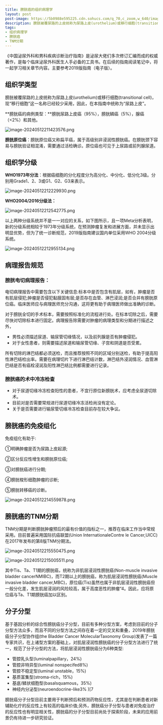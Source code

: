 ```yaml
---
title: 膀胱癌的组织病理学
layout: post
post-image: https://5b0988e595225.cdn.sohucs.com/q_70,c_zoom,w_640/images/20170913/ac337d538fcb42fba569d3532abe5351.jpeg
description: 膀胱被覆尿路的上皮统称为尿路上皮(urothelium)或移行细胞(transitional cell)，现“移行细胞”这一名称已经较少采用，因此，在本指南中统称为“尿路上皮”。
tags: 
- 组织病理学
- 膀胱癌
- TNM分期
---
```


《中国泌尿外科和男科疾病诊断治疗指南》是泌尿大佬们多次修订汇编而成的权威著作，是每个临床泌尿外科医生人手必备的工具书。在后续的指南阅读笔记中，将一起学习相关章节内容。主要参考2019版指南（电子版）。

## 组织学类型

膀胱被覆尿路的上皮统称为尿路上皮(urothelium)或移行细胞(transitional cell)，现“移行细胞”这一名称已经较少采用，因此，在本指南中统称为“尿路上皮”。

**膀胱癌的病例类型：**膀胱尿路上皮癌（95%），膀胱鳞癌（5%），腺癌（<2%）和其他。

![image-20240512211423576.png](https://s2.loli.net/2024/05/12/ZU9yJxoDYuwtCNF.png)

**膀胱原位癌**：膀胱原位癌又称扁平癌，属于高级别非浸润性膀胱癌。在膀胱颈下容易与膀胱验证相混淆，需要通过活检确诊。原位癌也可见于上尿路或前列腺尿道。

## 组织学分级

**WHO1973年分法**：根据癌细胞的分化程度分为高分化、中分化、低分化3级。分别用Grade1、2、3或G1、G2、G3来表示。

![image-20240512212229930.png](https://s2.loli.net/2024/05/12/LeopgCPM59SnyAU.png)

**WHO2004/2016分级法：**

![image-20240512212542775.png](https://s2.loli.net/2024/05/12/uCHZvKiXEw71s4Y.png)

以上两种分级系统并不是一一对应的关系，如下图所示，且一项Meta分析表明，新的分级系统相较于1973年分级系统，在预测肿瘤复发和进展方面，并未显示出明显优势，但为了统一诊断规范，2019版指南建议国内单位采用WHO 2004分级系统。

![image-20240512212955134.png](https://s2.loli.net/2024/05/12/6tkmFPEgqSBlK1I.png)

## 病理报告规范

### 膀胱电切病理报告：

电切病理报告中需要包含以下关键信息:标本中是否包含有肌层，如有，肿瘤是否有肌层侵犯;肿瘤是否侵犯黏膜固有层;是否存在血管、淋巴浸润;是否合并有膀胱原位癌。临床医师应与病理医师充分沟通，这将更有助于病理医师做出准确的诊断。

对于膀胱全切的手术标本，需要按照标准化的流程进行处。在标本切除之后，需要尽快对切除标本进行固定。病理报告除需要对肿瘤的病理类型和分期进行描述之外，

- 男性必须描述尿道、输尿管切缘情况，以及前列腺是否有肿瘤侵犯。
- 对于女性患者，则需要描述尿道和输尿管切缘、子宫和阴道是否受累。

所有切除的淋巴结都必须送检，而且推荐按照不同的区域分别送检，有助于提高阳性淋巴结检出率。需要在病理切片下进行淋巴结计数，淋巴结外浸润情况、血管淋巴结是否有癌栓浸润及阳性淋巴结比例都需要进行记录。

### 膀胱癌的术中冷冻检查

- 对于尿道切缘冷冻检查阳性的患者，不宜行原位新膀胱术，应考虑全尿道切除术。
- 目前对是否需要常规进行尿道切缘冷冻活检尚没有定论。
- 关于是否需要进行输尿管切缘冷冻检查目前存在较大争议。

## 膀胱癌的免疫组化

免疫组化有助于:

①明确肿瘤是否为尿路上皮起源;

②区分反应性增生和膀胱原位癌;

③对膀胱癌进行分期;

④膀胱梭形细胞肿瘤的诊断;

⑤膀胱转移癌的诊断。

![image-20240512214559878.png](https://s2.loli.net/2024/05/12/ZF26NqLxBXKEUuJ.png)

## 膀胱癌的TNM分期

TNM分期是判断膀胱肿瘤预后的最有价值的指标之一，推荐在临床工作当中常规采用。目前普遍采用国际抗癌联盟(Union InternationaleContre le Cancer,UICC)在2017年发布的第8版TNM分期法。

![image-20240512215550475.png](https://s2.loli.net/2024/05/12/HiYD1IXrwxJCSAq.png)

![image-20240512215005511.png](https://s2.loli.net/2024/05/12/PCAc1i5FYz9W7kx.png)

其中Tis、Ta、T1期的膀胱癌，统称为非肌层浸润性膀胱癌(Non-muscle invasive bladder cancerNMIBC)，而T2期以上的膀胱癌，称为肌层浸润性膀胱癌(Muscle invasive bladder cancer,MBC)，原位癌(Tis)虽然也属于非肌层浸润性膀胱癌但一般分化差，发生肌层浸润的风险较高，属于高度恶性的肿瘤“4。因此，应将原位癌与Ta、T1期膀胱癌加以区别。

## 分子分型

基于基因分析的综合性膀胱癌分子分型，目前有多种分型方案，考虑到目前的分子分型方法众多，而且不同的分型方法之间存在着一定的交叉和重叠，2019年膀胱癌分子分型协作组(the Bladder Cancer MolecularTaxonomy Group)发表了一篇专家共识，在上诸型方案的基础上，对肌层浸润性膀胱癌的分子分型方法进行了统一，规范了分子分型的方法，将肌层浸润性膀胱癌分为6种类型:

- 管腔乳头型(luminalpapillary，24%)
- 管腔非特异型(luminal nonspecifed8%)
- 管腔不稳定型(luminal unstable，15%)
- 基质富集型(stroma-rich，15%)
- 基底/鳞状细胞型(basalsquamous，35%)
- 神经内分泌型(neuroendocrine-like3% )[7

膀胱癌分子分型目前主要用于判断预后和预测药物反应性，尤其是在判断患者对新辅助化疗的反应性上有较高的临床价值;另外，膀胱癌分子分型与患者对免疫治疗的反应性也有明显相关性，膀胱癌的分子分型目前尚处于探索阶段，未来的应用前景仍有待进一步研究验证。